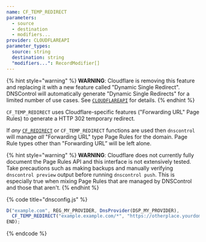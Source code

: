 ```yaml
---
name: CF_TEMP_REDIRECT
parameters:
  - source
  - destination
  - modifiers...
provider: CLOUDFLAREAPI
parameter_types:
  source: string
  destination: string
  "modifiers...": RecordModifier[]
---
```


{% hint style="warning" %}
**WARNING**: Cloudflare is removing this feature and replacing it with a new
feature called "Dynamic Single Redirect". DNSControl will automatically
generate "Dynamic Single Redirects" for a limited number of use cases. See
[`CLOUDFLAREAPI`](../provider/cloudflareapi.md) for details.
{% endhint %}

`CF_TEMP_REDIRECT` uses Cloudflare-specific features ("Forwarding URL" Page
Rules) to generate a HTTP 302 temporary redirect.

If _any_ [`CF_REDIRECT`](CF_REDIRECT.md) or `CF_TEMP_REDIRECT` functions are used then
`dnscontrol` will manage _all_ "Forwarding URL" type Page Rules for the domain.
Page Rule types other than "Forwarding URL” will be left alone.

{% hint style="warning" %}
**WARNING**: Cloudflare does not currently fully document the Page Rules API and
this interface is not extensively tested. Take precautions such as making
backups and manually verifying `dnscontrol preview` output before running
`dnscontrol push`. This is especially true when mixing Page Rules that are
managed by DNSControl and those that aren't.
{% endhint %}

{% code title="dnsconfig.js" %}
```javascript
D("example.com", REG_MY_PROVIDER, DnsProvider(DSP_MY_PROVIDER),
  CF_TEMP_REDIRECT("example.example.com/*", "https://otherplace.yourdomain.com/$1"),
END);
```
{% endcode %}
